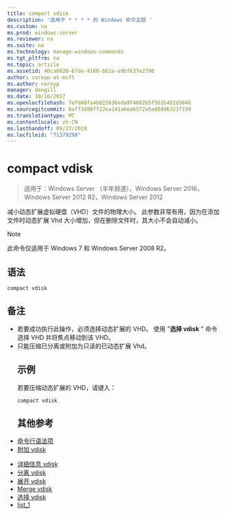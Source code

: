 ```yaml
---
title: compact vdisk
description: '适用于 * * * * 的 Windows 命令主题 '
ms.custom: na
ms.prod: windows-server
ms.reviewer: na
ms.suite: na
ms.technology: manage-windows-commands
ms.tgt_pltfrm: na
ms.topic: article
ms.assetid: 40ca0820-67de-4160-b62a-e9bf63fe2790
author: coreyp-at-msft
ms.author: coreyp
manager: dongill
ms.date: 10/16/2017
ms.openlocfilehash: 7efd40fa4b822636eda9f4082b5f561b452d3846
ms.sourcegitcommit: 6aff3d88ff22ea141a6ea6572a5ad8dd6321f199
ms.translationtype: MT
ms.contentlocale: zh-CN
ms.lasthandoff: 09/27/2019
ms.locfileid: "71379298"
---
```

# <a name="compact-vdisk"></a>compact vdisk

>适用于：Windows Server （半年频道），Windows Server 2016，Windows Server 2012 R2，Windows Server 2012

减小动态扩展虚拟硬盘（VHD）文件的物理大小。 此参数非常有用，因为在添加文件时动态扩展 Vhd 大小增加，但在删除文件时，其大小不会自动减小。
> [!NOTE]
> 此命令仅适用于 Windows 7 和 Windows Server 2008 R2。
> ## <a name="syntax"></a>语法
> ```
> compact vdisk
> ```
> ## <a name="remarks"></a>备注
> - 若要成功执行此操作，必须选择动态扩展的 VHD。 使用 "**选择 vdisk** " 命令选择 VHD 并将焦点移动到该 VHD。
> - 只能压缩已分离或附加为只读的已动态扩展 Vhd。
>   ## <a name="BKMK_Examples"></a>示例
>   若要压缩动态扩展的 VHD，请键入：
>   ```
>   compact vdisk
>   ```
>   ## <a name="additional-references"></a>其他参考
> - [命令行语法项](command-line-syntax-key.md)
> - [附加 vdisk](attach-vdisk.md)

-   [详细信息 vdisk](detail-vdisk.md)
-   [分离 vdisk](detach-vdisk.md)
-   [展开 vdisk](expand-vdisk.md)
-   [Merge vdisk](merge-vdisk.md)
-   [选择 vdisk](select-vdisk.md)
-   [list_1](list_1.md)

